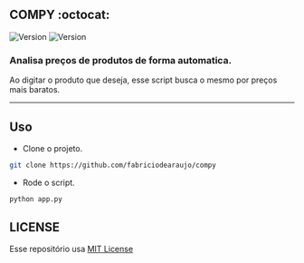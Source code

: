 COMPY :octocat:
------------
<p>
  <img alt="Version" src="https://img.shields.io/badge/version-1.0-blue.svg?cacheSeconds=2592000" />
  <img alt="Version" src="https://img.shields.io/badge/python-3.8-yellow.svg?cacheSeconds=2592000" />
</p>

### Analisa preços de produtos de forma automatica.
Ao digitar o produto que deseja, esse script busca o mesmo por preços mais baratos.

<hr>
 
Uso
 ------------
 
 - Clone o projeto.
 ```sh
 git clone https://github.com/fabriciodearaujo/compy
 ```
 - Rode o script.
  ```sh
 python app.py
 ```



LICENSE
 ------------
 Esse repositório usa [MIT License](/LICENSE)
